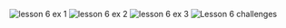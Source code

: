 ![lesson 6 ex 1](https://user-images.githubusercontent.com/128070765/229327431-8b506784-f055-4659-9a45-b8b46270a6eb.png)
![lesson 6 ex 2](https://user-images.githubusercontent.com/128070765/229327433-0e4d2984-2e1a-4e3b-9b32-5c259b384aa5.png)
![lesson 6 ex 3](https://user-images.githubusercontent.com/128070765/229327434-f8ca7daa-f3da-4d60-8348-eb198283a70d.png)
![Lesson 6 challenges](https://user-images.githubusercontent.com/128070765/229327437-4408cb00-9552-4729-a151-8bd18c32f4a8.png)
